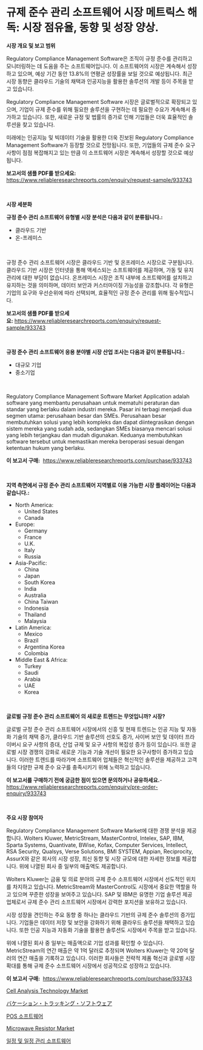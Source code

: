 <p><h1>규제 준수 관리 소프트웨어 시장 메트릭스 해독: 시장 점유율, 동향 및 성장 양상.</h1></p><p><strong>시장 개요 및 보고 범위</strong></p>
<p><p>Regulatory Compliance Management Software은 조직이 규정 준수를 관리하고 모니터링하는 데 도움을 주는 소프트웨어입니다. 이 소프트웨어의 시장은 계속해서 성장하고 있으며, 예상 기간 동안 13.8%의 연평균 성장률을 보일 것으로 예상됩니다. 최근 시장 동향은 클라우드 기술의 채택과 인공지능을 활용한 솔루션의 개발 등이 주목을 받고 있습니다.</p><p>Regulatory Compliance Management Software 시장은 글로벌적으로 확장되고 있으며, 기업이 규제 준수를 위해 필요한 솔루션을 구현하는 데 필요한 수요가 계속해서 증가하고 있습니다. 또한, 새로운 규정 및 법률의 증가로 인해 기업들은 더욱 효율적인 솔루션을 찾고 있습니다.</p><p>미래에는 인공지능 및 빅데이터 기술을 활용한 더욱 진보된 Regulatory Compliance Management Software가 등장할 것으로 전망됩니다. 또한, 기업들의 규제 준수 요구사항이 점점 복잡해지고 있는 만큼 이 소프트웨어 시장은 계속해서 성장할 것으로 예상됩니다.</p></p>
<p><strong>보고서의 샘플 PDF를 받으세요:</strong> <a href="https://www.reliableresearchreports.com/enquiry/request-sample/933743">https://www.reliableresearchreports.com/enquiry/request-sample/933743</a></p>
<p>&nbsp;</p>
<p><strong>시장 세분화</strong></p>
<p><strong>규정 준수 관리 소프트웨어 유형별 시장 분석은 다음과 같이 분류됩니다.:</strong></p>
<p><ul><li>클라우드 기반</li><li>온-프레미스</li></ul></p>
<p>&nbsp;</p>
<p><p>규정 준수 관리 소프트웨어 시장은 클라우드 기반 및 온프레미스 시장으로 구분됩니다. 클라우드 기반 시장은 인터넷을 통해 액세스되는 소프트웨어를 제공하며, 가동 및 유지관리에 대한 부담이 없습니다. 온프레미스 시장은 조직 내부에 소프트웨어를 설치하고 유지하는 것을 의미하며, 데이터 보안과 커스터마이징 가능성을 강조합니다. 각 유형은 기업의 요구와 우선순위에 따라 선택되며, 효율적인 규정 준수 관리를 위해 필수적입니다.</p></p>
<p><strong>보고서의 샘플 PDF를 받으세요:</strong>&nbsp;<a href="https://www.reliableresearchreports.com/enquiry/request-sample/933743">https://www.reliableresearchreports.com/enquiry/request-sample/933743</a></p>
<p>&nbsp;</p>
<p><strong> 규정 준수 관리 소프트웨어 응용 분야별 시장 산업 조사는 다음과 같이 분류됩니다.:</strong></p>
<p><ul><li>대규모 기업</li><li>중소기업</li></ul></p>
<p>&nbsp;</p>
<p><p>Regulatory Compliance Management Software Market Application adalah software yang membantu perusahaan untuk mematuhi peraturan dan standar yang berlaku dalam industri mereka. Pasar ini terbagi menjadi dua segmen utama: perusahaan besar dan SMEs. Perusahaan besar membutuhkan solusi yang lebih kompleks dan dapat diintegrasikan dengan sistem mereka yang sudah ada, sedangkan SMEs biasanya mencari solusi yang lebih terjangkau dan mudah digunakan. Keduanya membutuhkan software tersebut untuk memastikan mereka beroperasi sesuai dengan ketentuan hukum yang berlaku.</p></p>
<p><strong>이 보고서 구매:</strong>&nbsp; <a href="https://www.reliableresearchreports.com/purchase/933743">https://www.reliableresearchreports.com/purchase/933743</a></p>
<p>&nbsp;</p>
<p><strong>지역 측면에서 규정 준수 관리 소프트웨어 지역별로 이용 가능한 시장 플레이어는 다음과 같습니다.:</strong></p>
<p><ul>
    <li>
        North America:
        <ul>
            <li>United States</li>
            <li>Canada</li>
        </ul>
    </li>
    <li>
        Europe:
        <ul>
            <li>Germany</li>
            <li>France</li>
            <li>U.K.</li>
            <li>Italy</li>
            <li>Russia</li>
        </ul>
    </li>
    <li>
        Asia-Pacific:
        <ul>
            <li>China</li>
            <li>Japan</li>
            <li>South Korea</li>
            <li>India</li>
            <li>Australia</li>
            <li>China Taiwan</li>
            <li>Indonesia</li>
            <li>Thailand</li>
            <li>Malaysia</li>
        </ul>
    </li>
    <li>
        Latin America:
        <ul>
            <li>Mexico</li>
            <li>Brazil</li>
            <li>Argentina Korea</li>
            <li>Colombia</li>
        </ul>
    </li>
    <li>
        Middle East & Africa:
        <ul>
            <li>Turkey</li>
            <li>Saudi</li>
            <li>Arabia</li>
            <li>UAE</li>
            <li>Korea</li>
        </ul>
    </li>
    </ul></p>
<p>&nbsp;</p>
<p><strong>글로벌 규정 준수 관리 소프트웨어 의 새로운 트렌드는 무엇입니까? 시장?</strong></p>
<p><p>글로벌 규정 준수 관리 소프트웨어 시장에서의 신흥 및 현재 트렌드는 인공 지능 및 자동화 기술의 채택 증가, 클라우드 기반 솔루션의 선호도 증가, 사이버 보안 및 데이터 프라이버시 요구 사항의 증대, 산업 규제 및 요구 사항의 복잡성 증가 등이 있습니다. 또한 글로벌 시장 경쟁의 강화로 새로운 기능과 기술 개선이 필요한 요구사항이 증가하고 있습니다. 이러한 트렌드를 따라가며 소프트웨어 업체들은 혁신적인 솔루션을 제공하고 고객들의 다양한 규제 준수 요구를 충족시키기 위해 노력하고 있습니다.</p></p>
<p><strong>이 보고서를 구매하기 전에 궁금한 점이 있으면 문의하거나 공유하세요.</strong>- <a href="https://www.reliableresearchreports.com/enquiry/pre-order-enquiry/933743">https://www.reliableresearchreports.com/enquiry/pre-order-enquiry/933743</a></p>
<p>&nbsp;</p>
<p><strong>주요 시장 참여자</strong></p>
<p><p>Regulatory Compliance Management Software Market에 대한 경쟁 분석을 제공합니다. Wolters Kluwer, MetricStream, MasterControl, Intelex, SAP, IBM, Sparta Systems, Quantivate, BWise, Kofax, Computer Services, Intellect, RSA Security, Qualsys, Verse Solutions, BMI SYSTEM, Appian, Reciprocity, AssurX와 같은 회사의 시장 성장, 최신 동향 및 시장 규모에 대한 자세한 정보를 제공합니다. 위에 나열된 회사 중 일부의 매출액도 제공합니다.</p><p>Wolters Kluwer는 금융 및 의료 분야의 규제 준수 소프트웨어 시장에서 선도적인 위치를 차지하고 있습니다. MetricStream와 MasterControl도 시장에서 중요한 역할을 하고 있으며 꾸준한 성장을 보여주고 있습니다. SAP 및 IBM은 유명한 기업 솔루션 제공 업체로서 규제 준수 관리 소프트웨어 시장에서 강력한 포지션을 보유하고 있습니다.</p><p>시장 성장을 견인하는 주요 동향 중 하나는 클라우드 기반의 규제 준수 솔루션의 증가입니다. 기업들은 데이터 저장 및 보안을 강화하기 위해 클라우드 솔루션을 채택하고 있습니다. 또한 인공 지능과 자동화 기술을 활용한 솔루션도 시장에서 주목을 받고 있습니다.</p><p>위에 나열된 회사 중 일부는 매출액으로 기업 성과를 확인할 수 있습니다. MetricStream의 연간 매출은 약 1억 달러로 추정되며 Wolters Kluwer는 약 20억 달러의 연간 매출을 기록하고 있습니다. 이러한 회사들은 전략적 제품 혁신과 글로벌 시장 확대를 통해 규제 준수 소프트웨어 시장에서 성공적으로 성장하고 있습니다.</p></p>
<p><strong>이 보고서 구매:</strong>&nbsp;&nbsp;<a href="https://www.reliableresearchreports.com/purchase/933743">https://www.reliableresearchreports.com/purchase/933743</a></p>
<p><p><a href="https://github.com/vimar16th/Market-Research-Report-List-3/blob/main/cell-analysis-technology-market.md">Cell Analysis Technology Market</a></p><p><a href="https://github.com/zjkmgcs938405/Market-Research-Report-List-1/blob/main/5028531184104.md">バケーション・トラッキング・ソフトウェア</a></p><p><a href="https://medium.com/@loretadervishi2013/pos-%EC%86%8C%ED%94%84%ED%8A%B8%EC%9B%A8%EC%96%B4-%EC%8B%9C%EC%9E%A5%EC%9D%80-%EC%8B%9C%EC%9E%A5-%EC%A0%90%EC%9C%A0%EC%9C%A8-%EA%B7%9C%EB%AA%A8-%EB%B0%8F-2031%EB%85%84%EA%B9%8C%EC%A7%80%EC%9D%98-%EC%98%88%EC%B8%A1%EC%97%90-%EC%B4%88%EC%A0%90%EC%9D%84-%EB%A7%9E%EC%B6%A5%EB%8B%88%EB%8B%A4-8876e4478f8a">POS 소프트웨어</a></p><p><a href="https://view.publitas.com/reportprime-1/microwave-resistor-market-with-the-goal-of-estimating-the-market-size-and-future-growth-potential-of-various-market-segments-based-on-component-applications-end-user-and-region/">Microwave Resistor Market</a></p><p><a href="https://github.com/laholand/Market-Research-Report-List-2/blob/main/9223379184068.md">일정 및 일정 관리 소프트웨어</a></p></p>

